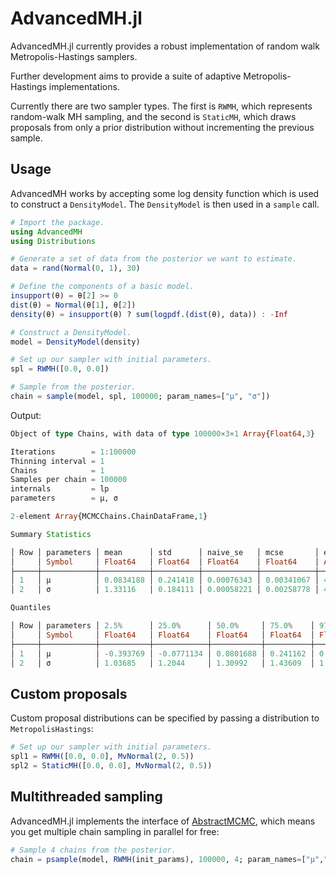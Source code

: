 # AdvancedMH.jl

AdvancedMH.jl currently provides a robust implementation of random walk Metropolis-Hastings samplers.

Further development aims to provide a suite of adaptive Metropolis-Hastings implementations.

Currently there are two sampler types. The first is `RWMH`, which represents random-walk MH sampling, and the second is `StaticMH`, which draws proposals
from only a prior distribution without incrementing the previous sample.

## Usage

AdvancedMH works by accepting some log density function which is used to construct a `DensityModel`. The `DensityModel` is then used in a `sample` call.

```julia
# Import the package.
using AdvancedMH
using Distributions

# Generate a set of data from the posterior we want to estimate.
data = rand(Normal(0, 1), 30)

# Define the components of a basic model.
insupport(θ) = θ[2] >= 0
dist(θ) = Normal(θ[1], θ[2])
density(θ) = insupport(θ) ? sum(logpdf.(dist(θ), data)) : -Inf

# Construct a DensityModel.
model = DensityModel(density)

# Set up our sampler with initial parameters.
spl = RWMH([0.0, 0.0])

# Sample from the posterior.
chain = sample(model, spl, 100000; param_names=["μ", "σ"])
```

Output:

```julia
Object of type Chains, with data of type 100000×3×1 Array{Float64,3}

Iterations        = 1:100000
Thinning interval = 1
Chains            = 1
Samples per chain = 100000
internals         = lp
parameters        = μ, σ

2-element Array{MCMCChains.ChainDataFrame,1}

Summary Statistics

│ Row │ parameters │ mean      │ std      │ naive_se   │ mcse       │ ess     │ r_hat   │
│     │ Symbol     │ Float64   │ Float64  │ Float64    │ Float64    │ Any     │ Any     │
├─────┼────────────┼───────────┼──────────┼────────────┼────────────┼─────────┼─────────┤
│ 1   │ μ          │ 0.0834188 │ 0.241418 │ 0.00076343 │ 0.00341067 │ 4693.04 │ 1.00008 │
│ 2   │ σ          │ 1.33116   │ 0.184111 │ 0.00058221 │ 0.00258778 │ 4965.83 │ 1.00001 │

Quantiles

│ Row │ parameters │ 2.5%      │ 25.0%      │ 50.0%     │ 75.0%    │ 97.5%    │
│     │ Symbol     │ Float64   │ Float64    │ Float64   │ Float64  │ Float64  │
├─────┼────────────┼───────────┼────────────┼───────────┼──────────┼──────────┤
│ 1   │ μ          │ -0.393769 │ -0.0771134 │ 0.0801688 │ 0.241162 │ 0.564331 │
│ 2   │ σ          │ 1.03685   │ 1.2044     │ 1.30992   │ 1.43609  │ 1.75745  │
```

## Custom proposals

Custom proposal distributions can be specified by passing a distribution to `MetropolisHastings`:

```julia
# Set up our sampler with initial parameters.
spl1 = RWMH([0.0, 0.0], MvNormal(2, 0.5)) 
spl2 = StaticMH([0.0, 0.0], MvNormal(2, 0.5)) 
```

## Multithreaded sampling

AdvancedMH.jl implements the interface of [AbstractMCMC](https://github.com/TuringLang/AbstractMCMC.jl/), which means you get multiple chain sampling
in parallel for free:

```julia
# Sample 4 chains from the posterior.
chain = psample(model, RWMH(init_params), 100000, 4; param_names=["μ","σ"])
```
